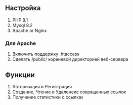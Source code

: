 
## Настройка

1) PHP 8.1
2) Mysql 8.2
3) Apache or Nginx

### Для Apache
1) Включить поддержку .htaccess
2) Сделать /public/ кореневой директорией веб-сервера

## Функции

1) Авторизация и Регистрация
2) Создание, Чтение и Удаленеие сокращенных ссылок
3) Получение статистики о ссылках